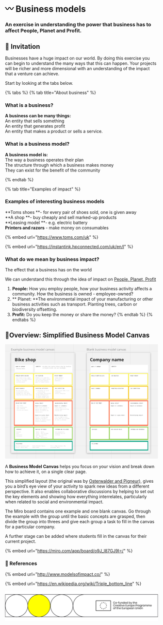 # 〰 Business models
### An exercise in understanding the power that business has to affect People, Planet and Profit.
## :dart: **Invitation**

Businesses have a huge impact on our world. By doing this exercise you can begin to understand the many ways that this can happen. Your projects will be richer and more dimensional with an understanding of the impact that a venture can achieve.

Start by looking at the tabs below.

{% tabs %}
{% tab title="About business" %}
### What is a business?

**A business can be many things:**\
An entity that sells something\
An entity that generates profit\
An entity that makes a product or sells a service.

### What is a business model?

**A business model is:**\
The way a business operates their plan\
The structure through which a business makes money\
They can exist for the benefit of the community


{% endtab %}

{% tab title="Examples of impact" %}
### Examples of interesting business models

**Toms shoes **- for every pair of shoes sold, one is given away\
**A shop **- buy cheaply and sell marked-up products\
**Leasing model **- e.g. electric battery\
**Printers and razors** - make money on consumables

{% embed url="https://www.toms.com/uk" %}

{% embed url="https://instantink.hpconnected.com/uk/en/l" %}

### What do we mean by business impact?

The effect that a business has on the world

We can understand this through the idea of impact on [People, Planet, Profit](../direction/people-planet-profit.md)

1. **People:** How you employ people, how your business activity affects a community. How the business is owned - employee-owned?
2. ** Planet: **The environmental impact of your manufacturing or other business activities such as transport. Planting trees, carbon or biodiversity offsetting.
3. **Profit:** Do you keep the money or share the money?
{% endtab %}
{% endtabs %}

## &#x20;👀Overview: Simplified Business Model Canvas

![Screenshot from Miro board](<../.gitbook/assets/image (42).png>)

A **Business Model Canvas** helps you focus on your vision and break down how to achieve it, on a single clear page.

This simplified layout (the original was by [Osterwalder and Pigneur](https://en.wikipedia.org/wiki/Business\_Model\_Canvas)), gives you a bird’s eye view of your activity to spark new ideas from a different perspective. It also enables collaborative discussions by helping to set out the key elements and showing how everything interrelates, particularly when related to social and environmental impact.

The Miro board contains one example and one blank canvas. Go through the example with the group until the basic concepts are grasped, then divide the group into threes and give each group a task to fill in the canvas for a particular company.&#x20;

A further stage can be added where students fill in the canvas for their current project.

{% embed url="https://miro.com/app/board/o9J_l87GJ9I=/" %}

### 📝 References

{% embed url="http://www.modelsofimpact.co/" %}

{% embed url="https://en.wikipedia.org/wiki/Triple_bottom_line" %}

![](../.gitbook/assets/gitfooter.png)

